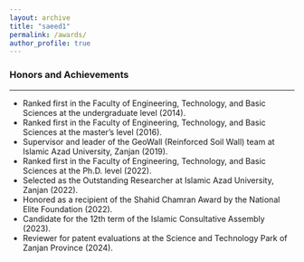 ```yaml
---
layout: archive
title: "saeed1"
permalink: /awards/
author_profile: true
---
```


### Honors and Achievements
___

* Ranked first in the Faculty of Engineering, Technology, and Basic Sciences at the undergraduate level (2014).
* Ranked first in the Faculty of Engineering, Technology, and Basic Sciences at the master’s level (2016).
* Supervisor and leader of the GeoWall (Reinforced Soil Wall) team at Islamic Azad University, Zanjan (2019).
* Ranked first in the Faculty of Engineering, Technology, and Basic Sciences at the Ph.D. level (2022).
* Selected as the Outstanding Researcher at Islamic Azad University, Zanjan (2022).
* Honored as a recipient of the Shahid Chamran Award by the National Elite Foundation (2022).
* Candidate for the 12th term of the Islamic Consultative Assembly (2023).
* Reviewer for patent evaluations at the Science and Technology Park of Zanjan Province (2024).
